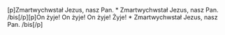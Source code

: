[p]Zmartwychwstał Jezus, nasz Pan. * Zmartwychwstał Jezus, nasz Pan. /bis[/p][p]On żyje! On żyje! On żyje! Żyje! * Zmartwychwstał Jezus, nasz Pan. /bis[/p]